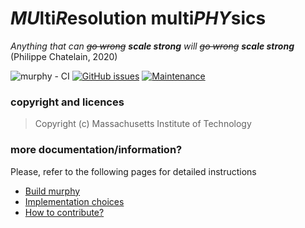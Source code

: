 # *MU*lti*R*esolution multi*PHY*sics
*Anything that can ~~go wrong~~ **scale strong** will ~~go wrong~~ **scale strong*** (Philippe Chatelain, 2020)

<!-- from https://github.com/Naereen/badges -->
![murphy - CI](https://github.com/van-Rees-Lab/murphy/workflows/murphy%20-%20CI/badge.svg)
[![GitHub issues](https://img.shields.io/github/issues/Naereen/StrapDown.js.svg)](https://github.com/van-Rees-Lab/murphy/issues)
[![Maintenance](https://img.shields.io/badge/Maintained%3F-yes-blue.svg)](https://github.com/van-Rees-Lab/murphy/graphs/commit-activity)

### copyright and licences
> Copyright (c) Massachusetts Institute of Technology

### more documentation/information?
Please, refer to the following pages for detailed instructions
- [Build murphy](doc/build.md)
- [Implementation choices](doc/implementation.md)
- [How to contribute?](doc/contribute.md)